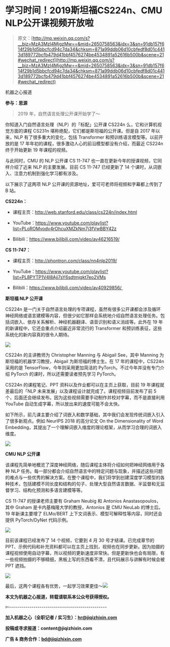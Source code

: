 # 学习时间！2019斯坦福CS224n、CMU NLP公开课视频开放啦

> 原文：[http://mp.weixin.qq.com/s?__biz=MzA3MzI4MjgzMw==&mid=2650758563&idx=3&sn=91db157f614f29b1d5bbcfcd94c7da34&chksm=871a99ddb06d10cbfedf8d01c4413d189772bcfb479d41bbf4576274be4534891a52616b500b&scene=21#wechat_redirect](http://mp.weixin.qq.com/s?__biz=MzA3MzI4MjgzMw==&mid=2650758563&idx=3&sn=91db157f614f29b1d5bbcfcd94c7da34&chksm=871a99ddb06d10cbfedf8d01c4413d189772bcfb479d41bbf4576274be4534891a52616b500b&scene=21#wechat_redirect)

机器之心报道

**参与：思源**

> 2019 年，自然语言处理公开课开始学了～

你知道入门自然语言处理（NLP）的「标配」公开课 CS224n 么，它和计算机视觉方面的课程 CS231n 堪称绝配，它们都是斯坦福的公开课。但是自 2017 年以来，NLP 有了很多重大的变化，包括 Transformer 和预训练语言模型等。以前开放的是 17 年年初的课程，很多激动人心的前沿模型都没有介绍，而最近 CS224n 终于开始更新 19 年课程的视频。

与此同时，CMU 的 NLP 公开课 CS 11-747 也一直在更新今年的授课视频，它同样介绍了近来 NLP 的主要发展。目前 CS 11-747 已经更新了 14 个课时，从词嵌入、注意力机制到强化学习都有涉及。

以下展示了这两项 NLP 公开课的资源地址，爱可可老师将视频和字幕都上传到了 B 站。

**CS224n：**

*   课程主页：http://web.stanford.edu/class/cs224n/index.html

*   YouTube：https://www.youtube.com/playlist?list=PLoROMvodv4rOhcuXMZkNm7j3fVwBBY42z

*   Bilibili：https://www.bilibili.com/video/av46216519/

**CS 11-747：**

*   课程主页：http://phontron.com/class/nn4nlp2019/

*   YouTube：https://www.youtube.com/playlist?list=PL8PYTP1V4I8Ajj7sY6sdtmjgkt7eo2VMs

*   Bilibili：https://www.bilibili.com/video/av40929856/ 

**斯坦福 NLP 公开课** 

CS224n 是一门关于自然语言处理的专项课程，虽然有很多公开课都会涉及循环神经网络或语言建模等内容，但很少如它那样会系统地介绍自然语言处理任务。包括词嵌入、依存关系解析、神经机器翻译、语音识别和语义消歧等。此外在 19 年的新课程中，它还会重点介绍最近非常流行的 Transformer 和预训练表征，这些系统化的新内容真的很令人期待。

![](../Images/96245d657e46d52ef6f0f045ca7440d3.jpg)

CS224n 的主讲教师为 Christopher Manning 与 Abigail See，其中 Manning 为斯坦福的机器学习教授，Abigail 为斯坦福的博士生。在 17 年的课程中，CS224n 采用的是 TensorFlow，今年则采用更加简洁的 PyTorch。不过今年并没有专门介绍 PyTorch 的课时，所以还需要读者预先学习 PyTorch。

CS224n 的课程笔记、PPT 资料以及作业都可以在主页上获取，目前 19 年课程就差最后的「NLP 未来发展」以及课程设计就完成了。课程视频目前发布了前 5 个，后面还会继续发布。因为这些视频需要手动制作并校对字幕，而不是直接利用 YouTube 自动生成字幕，所以放出来的速度可能不会太快。

如下所示，前几课主要介绍了词嵌入和数学基础，其中我们会发现传统词嵌入引入了很多新观点。例如 NeurIPS 2018 的高分论文 On the Dimensionality of Word Embedding，其提出了一个理解词嵌入维度的理论框架，从而学习合理的词嵌入维度。

![](../Images/d97688033f35b4ef58f0bd19785758b1.jpg)

**CMU NLP 公开课** 

该课程先简单地概览了深度神经网络，随后课程主体将介绍如何把神经网络用于各种 NLP 任务。每一部分都会介绍自然语言中的特定问题与现象，并描述这些问题的难点与一些优秀的解决方案。在整个课程中，我们将学到创建深度学习模型的各种技术，包括建模不同长度和结构的句子、处理大型自然语言数据、半监督和无监督学习、结构化预测和多语言建模等等。

CS 11-747 的授课老师主要有 Graham Neubig 和 Antonios Anastasopoulos，其中 Graham 是卡内基梅隆大学的教授，Antonios 是 CMU NeuLab 的博士后。19 年新课主要增了 ELMo/BERT 上下文词表示、模型可解释性等内容，同时还会提供 PyTorch/DyNet 代码示例。

![](../Images/092884f254155bddf38820ae2fa1af0e.jpg)

目前该课程已经发布了 14 个视频，它要到 4 月 30 号才结课。已完成章节的 PPT、示例代码和补充资料都可以在主页上找到，视频也在同步更新。因为拍摄的课程视频使用自动字幕，所以视频的更新速度非常快。但是更新快也会有局限，有一些视频拍摄的不够精细，黑板上写的东西看不清，且代码展示与讲解有时候会被 PPT 遮挡。

![](../Images/6199ba56d3a1b6b290b1992792b1be22.jpg)

最后，这两个课程各有优势，一起学习效果更佳～****![](../Images/98db554c57db91144fde9866558fb8c3.jpg)****

****本文为机器之心报道，**转载请联系本公众号获得授权****。**

✄------------------------------------------------

**加入机器之心（全职记者 / 实习生）：hr@jiqizhixin.com**

**投稿或寻求报道：**content**@jiqizhixin.com**

**广告 & 商务合作：bd@jiqizhixin.com**